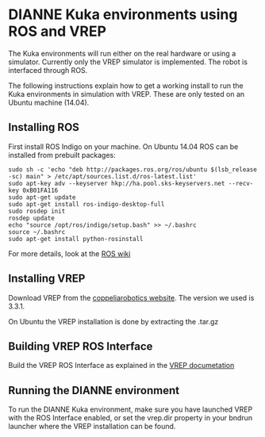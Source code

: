 # DIANNE Kuka environments using ROS and VREP

The Kuka environments will run either on the real hardware or using a simulator. Currently only the VREP simulator is implemented. The robot is interfaced through ROS.

The following instructions explain how to get a working install to run the Kuka environments in simulation with VREP. These are only tested on an Ubuntu machine (14.04). 

## Installing ROS

First install ROS Indigo on your machine. On Ubuntu 14.04 ROS can be installed from prebuilt packages:

```
sudo sh -c 'echo "deb http://packages.ros.org/ros/ubuntu $(lsb_release -sc) main" > /etc/apt/sources.list.d/ros-latest.list'
sudo apt-key adv --keyserver hkp://ha.pool.sks-keyservers.net --recv-key 0xB01FA116
sudo apt-get update
sudo apt-get install ros-indigo-desktop-full
sudo rosdep init
rosdep update
echo "source /opt/ros/indigo/setup.bash" >> ~/.bashrc
source ~/.bashrc
sudo apt-get install python-rosinstall
``` 

For more details, look at the [ROS wiki](http://wiki.ros.org/indigo/Installation/Ubuntu)

## Installing VREP

Download VREP from the [coppeliarobotics website](http://www.coppeliarobotics.com/downloads.html). The version we used is 3.3.1.

On Ubuntu the VREP installation is done by extracting the .tar.gz

## Building VREP ROS Interface

Build the VREP ROS Interface as explained in the [VREP documetation](http://www.coppeliarobotics.com/helpFiles/en/rosInterf.htm) 

## Running the DIANNE environment

To run the DIANNE Kuka environment, make sure you have launched VREP with the ROS Interface enabled, or set the 	vrep.dir property in your bndrun launcher where the VREP installation can be found.






